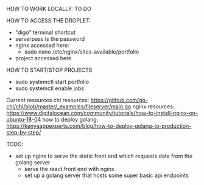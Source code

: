HOW TO WORK LOCALLY: TO DO

HOW TO ACCESS THE DROPLET:
- "digo" terminal shortcut
- serverpass is the password
- nginx accessed here:
  - sudo nano /etc/nginx/sites-available/portfolio
- project accessed here


HOW TO START/STOP PROJECTS
- sudo systemctl start portfolio
- sudo systemctl enable jobs

Current resources
chi resources: https://github.com/go-chi/chi/blob/master/_examples/fileserver/main.go
nginx resources: https://www.digitalocean.com/community/tutorials/how-to-install-nginx-on-ubuntu-18-04
how to deploy golang: https://kenyaappexperts.com/blog/how-to-deploy-golang-to-production-step-by-step/

TODO:
- set up nginx to serve the static front end which requests data from the golang server
  - serve the react front end with nginx
  - set up a golang server that hosts some super basic api endpoints

